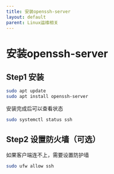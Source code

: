 ```yaml
---
title: 安装openssh-server
layout: default
parent: Linux运维相关
---
```


# 安装openssh-server
## Step1 安装
``` bash
sudo apt update
sudo apt install openssh-server
```
安装完成后可以查看状态
``` bash
sudo systemctl status ssh
```
## Step2 设置防火墙（可选）
如果客户端连不上，需要设置防护墙
```bash
sudo ufw allow ssh
```
